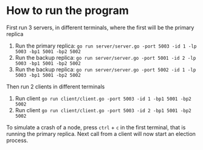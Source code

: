 <h1>How to run the program </h1>

First run 3 servers, in different terminals, where the first will be the primary replica
1. Run the primary replica: `go run server/server.go -port 5003 -id 1 -lp 5003 -bp1 5001 -bp2 5002`
2. Run the backup replica: `go run server/server.go -port 5001 -id 2 -lp 5003 -bp1 5001 -bp2 5002`
3. Run the backup replica: `go run server/server.go -port 5002 -id 1 -lp 5003 -bp1 5001 -bp2 5002`



Then run 2 clients in different terminals
1. Run client `go run client/client.go -port 5003 -id 1 -bp1 5001 -bp2 5002`
2. Run client `go run client/client.go -port 5003 -id 2 -bp1 5001 -bp2 5002`

To simulate a crash of a node, press `ctrl` + `c` in the first terminal, that is running the primary replica. Next call from a client will now start an election process. 